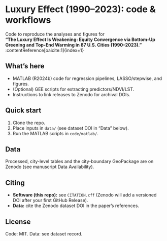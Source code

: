# Luxury Effect (1990–2023): code & workflows

Code to reproduce the analyses and figures for  
**“The Luxury Effect Is Weakening: Equity Convergence via Bottom-Up Greening and Top-End Warming in 87 U.S. Cities (1990–2023).”** :contentReference[oaicite:1]{index=1}

## What’s here
- MATLAB (R2024b) code for regression pipelines, LASSO/stepwise, and figures.
- (Optional) GEE scripts for extracting predictors/NDVI/LST.
- Instructions to link releases to Zenodo for archival DOIs.

## Quick start
1. Clone the repo.
2. Place inputs in `data/` (see dataset DOI in “Data” below).
3. Run the MATLAB scripts in `code/matlab/`.

## Data
Processed, city-level tables and the city-boundary GeoPackage are on Zenodo (see manuscript Data Availability).

## Citing
- **Software (this repo):** see `CITATION.cff` (Zenodo will add a versioned DOI after your first GitHub Release).
- **Data:** cite the Zenodo dataset DOI in the paper’s references.

## License
Code: MIT. Data: see dataset record.
